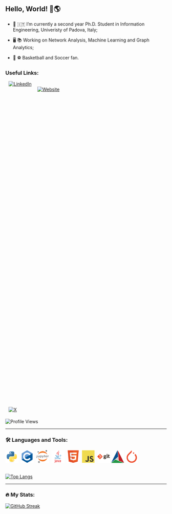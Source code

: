## Hello, World! 👋🌎

- :telescope: 🇮🇹 I’m currently a second year Ph.D. Student in Information Engineering, Univeristy of Padova, Italy;

- 🖥️ 📚 Working on Network Analysis, Machine Learning and Graph Analytics;

- 🏀 ⚽ Basketball and Soccer fan. 

### Useful Links:

  <!-- LinkedIn Badge -->
  <div style="display: flex; align-items: center;">
  <span style="margin-right: 10px;"></span>
  <a href="https://www.linkedin.com/in/cristian-boldrin">
    <img src="https://custom-icon-badges.demolab.com/badge/LinkedIn-0A66C2?logo=linkedin-white&logoColor=fff" alt="LinkedIn" width="100"/>
  </a>
  </div>

 <!-- Webpage Badge -->
<div style="display: flex; align-items: left;">
  <span style="margin-bottom: 1000px; margin-right: 100px"></span>
  <a href="https://cristianboldrin.github.io">
    <img src="https://img.shields.io/badge/My%20Website-4285F4?logo=GoogleChrome&logoColor=white" alt="Website" width="100"/>
  </a>
</div>

 <!-- X Badge -->
<div style="display: flex; align-items: center;">
  <span style="margin-right: 10px;"></span>
  <a href="https://x.com/CristianBold4">
    <img src="https://img.shields.io/badge/X-%23000000.svg?logo=X&logoColor=white" alt="X" width="75"/>
  </a>
</div>

  
<!-- Profile Views -->
<img src="https://komarev.com/ghpvc/?username=CristianBold4&style=flat-square&color=blue" alt="Profile Views" style="margin-top: 20px;"/>


---

### :hammer_and_wrench: Languages and Tools:
<div>
  <img src="https://github.com/devicons/devicon/blob/master/icons/python/python-original.svg" title="Python" alt="Python" width="40" height="40"/>&nbsp;
  <img src="https://github.com/devicons/devicon/blob/master/icons/c/c-original.svg" title="C" alt="C" width="40" height="40"/>&nbsp;
  <img src="https://github.com/devicons/devicon/blob/master/icons/jupyter/jupyter-original-wordmark.svg" title="Jupyter" alt="Jupyter" width="40" height="40"/>&nbsp;
  <img src="https://github.com/devicons/devicon/blob/master/icons/java/java-original-wordmark.svg" title="Java" alt="Java" width="40" height="40"/>&nbsp;
  <img src="https://github.com/devicons/devicon/blob/master/icons/html5/html5-original.svg" title="HTML5" alt="HTML" width="40" height="40"/>&nbsp;
  <img src="https://github.com/devicons/devicon/blob/master/icons/javascript/javascript-original.svg" title="JavaScript" alt="JavaScript" width="40" height="40"/>&nbsp;
  <img src="https://github.com/devicons/devicon/blob/master/icons/git/git-original-wordmark.svg" title="Git" **alt="Git" width="40" height="40"/>
  <img src="https://github.com/devicons/devicon/blob/master/icons/cmake/cmake-original.svg" title="Cmake" **alt="Cmake" width="40" height="40"/>
  <img src="https://github.com/devicons/devicon/blob/master/icons/pytorch/pytorch-original.svg" title="Torch" **alt="Torch" width="40" height="40"/>
  
</div>

<!--
[![Top Langs](https://github-readme-stats.vercel.app/api/top-langs/?username=CristianBold4)](https://github.com/anuraghazra/github-readme-stats)
-->
<br>

[![Top Langs](https://github-readme-stats.vercel.app/api/top-langs/?username=CristianBold4&layout=compact&theme=vision-friendly-dark&exclude_repo=HandSegmentationCV,DeepLearningHW,learnopencv,AI-project,ReinforcementLearning_HWs,PP4DS-E)](https://github.com/anuraghazra/github-readme-stats)


---

### :fire: My Stats:

[![GitHub Streak](http://github-readme-streak-stats.herokuapp.com?user=CristianBold4&theme=dark&background=000000&date_format=M%20j%5B%2C%20Y%5D)](https://git.io/streak-stats)


<!--
<div id="header" align="center">
  <img src="https://media.giphy.com/media/M9gbBd9nbDrOTu1Mqx/giphy.gif" width="100"/>
</div>
-->

<!--
**CristianBold4/CristianBold4** is a ✨ _special_ ✨ repository because its `README.md` (this file) appears on your GitHub profile.

Here are some ideas to get you started:

- 🔭 I’m currently working on ...
- 🌱 I’m currently learning ...
- 👯 I’m looking to collaborate on ...
- 🤔 I’m looking for help with ...
- 💬 Ask me about ...
- 📫 How to reach me: ...
- 😄 Pronouns: ...
- ⚡ Fun fact: ...
-->
